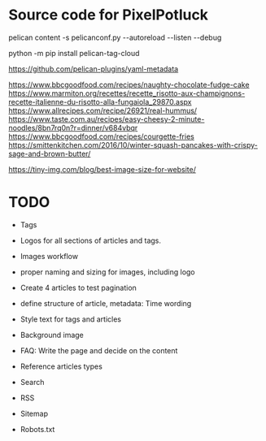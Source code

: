 # Source code for PixelPotluck

pelican content -s pelicanconf.py --autoreload --listen --debug

python -m pip install pelican-tag-cloud


https://github.com/pelican-plugins/yaml-metadata

https://www.bbcgoodfood.com/recipes/naughty-chocolate-fudge-cake
https://www.marmiton.org/recettes/recette_risotto-aux-champignons-recette-italienne-du-risotto-alla-fungaiola_29870.aspx
https://www.allrecipes.com/recipe/26921/real-hummus/
https://www.taste.com.au/recipes/easy-cheesy-2-minute-noodles/8bn7rq0n?r=dinner/v684vbqr
https://www.bbcgoodfood.com/recipes/courgette-fries
https://smittenkitchen.com/2016/10/winter-squash-pancakes-with-crispy-sage-and-brown-butter/

https://tiny-img.com/blog/best-image-size-for-website/

# TODO

- Tags
- Logos for all sections of articles and tags.
- Images workflow
- proper naming and sizing for images, including logo
- Create 4 articles to test pagination
- define structure of article, metadata: Time wording
- Style text for tags and articles
- Background image


- FAQ: Write the page and decide on the content


- Reference articles types
- Search
- RSS
- Sitemap
- Robots.txt
